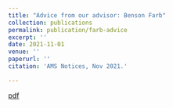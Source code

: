 ```yaml
---
title: "Advice from our advisor: Benson Farb"
collection: publications
permalink: publication/farb-advice
excerpt: ''
date: 2021-11-01
venue: ''
paperurl: ''
citation: 'AMS Notices, Nov 2021.'

---
```


[pdf](https://www.ams.org/journals/notices/202110/rnoti-p1752.pdf?adat=November%202021&cat=career&galt=career&trk=2371)

